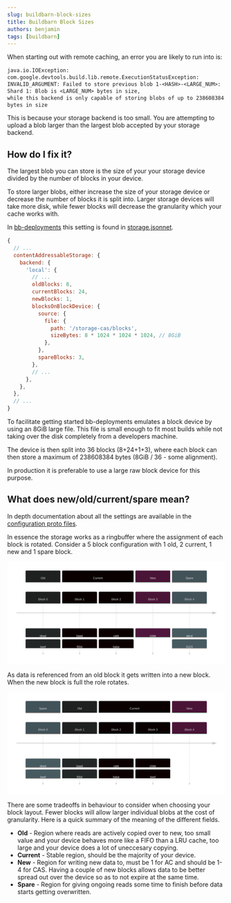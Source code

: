 ```yaml
---
slug: buildbarn-block-sizes
title: Buildbarn Block Sizes
authors: benjamin
tags: [buildbarn]
---
```


When starting out with remote caching,
an error you are likely to run into is:

```
java.io.IOException: com.google.devtools.build.lib.remote.ExecutionStatusException:
INVALID_ARGUMENT: Failed to store previous blob 1-<HASH>-<LARGE_NUM>:
Shard 1: Blob is <LARGE_NUM> bytes in size,
while this backend is only capable of storing blobs of up to 238608384 bytes in size
```

This is because your storage backend is too small.
You are attempting to upload a blob larger than the largest blob accepted by your storage backend.

## How do I fix it?

The largest blob you can store is the size of your your storage device
divided by the number of blocks in your device.

To store larger blobs,
either increase the size of your storage device
or decrease the number of blocks it is split into. 
Larger storage devices will take more disk,
while fewer blocks will decrease the granularity which your cache works with.

In
[bb-deployments](https://github.com/buildbarn/bb-deployments)
this setting is found in
[storage.jsonnet](https://github.com/buildbarn/bb-deployments/blob/d63c032b2b4d96f93cb889f95add15c26118d771/docker-compose/config/storage.jsonnet).

```js
{
  // ...
  contentAddressableStorage: {
    backend: {
      'local': {
        // ...
        oldBlocks: 8,
        currentBlocks: 24,
        newBlocks: 1,
        blocksOnBlockDevice: {
          source: {
            file: {
              path: '/storage-cas/blocks',
              sizeBytes: 8 * 1024 * 1024 * 1024, // 8GiB
            },
          },
          spareBlocks: 3,
        },
        // ...
      },
    },
  },
  // ...
}
```

To facilitate getting started bb-deployments emulates a block device by using an 8GiB large file.
This file is small enough to fit most builds while not taking over the disk completely from a developers machine.

The device is then split into 36 blocks (8+24+1+3),
where each block can then store a maximum of 238608384 bytes (8GiB / 36 - some alignment).

In production it is preferable to use a large raw block device for this purpose.

## What does new/old/current/spare mean?

In depth documentation about all the settings are available in the
[configuration proto files](https://github.com/buildbarn/bb-storage/blob/master/pkg/proto/configuration/blobstore/blobstore.proto).

In essence the storage works as a ringbuffer where the assignment of each block is rotated. 
Consider a 5 block configuration with 1 old, 2 current, 1 new and 1 spare block.

![diagram](./2023-04-11-buildbarn-block-size-1.svg)

As data is referenced from an old block
it gets written into a new block.
When the new block is full the role rotates.


![diagram](./2023-04-11-buildbarn-block-size-2.svg)

There are some tradeoffs in behaviour to consider when choosing your block layout. Fewer blocks will allow larger individual blobs at the cost of granularity. Here is a quick summary of the meaning of the different fields.

* **Old** - Region where reads are actively copied over to new, too small value and your device behaves more like a FIFO than a LRU cache, too large and your device does a lot of uneccesary copying.
* **Current** - Stable region, should be the majority of your device.
* **New** - Region for writing new data to, must be 1 for AC and should be 1-4 for CAS. Having a couple of new blocks allows data to be better spread out over the device so as to not expire at the same time.
* **Spare** - Region for giving ongoing reads some time to finish before data starts getting overwritten.
